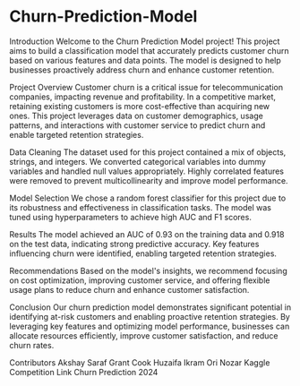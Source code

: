 # Churn-Prediction-Model
Introduction
Welcome to the Churn Prediction Model project! This project aims to build a classification model that accurately predicts customer churn based on various features and data points. The model is designed to help businesses proactively address churn and enhance customer retention.

Project Overview
Customer churn is a critical issue for telecommunication companies, impacting revenue and profitability. In a competitive market, retaining existing customers is more cost-effective than acquiring new ones. This project leverages data on customer demographics, usage patterns, and interactions with customer service to predict churn and enable targeted retention strategies.

Data Cleaning
The dataset used for this project contained a mix of objects, strings, and integers. We converted categorical variables into dummy variables and handled null values appropriately. Highly correlated features were removed to prevent multicollinearity and improve model performance.

Model Selection
We chose a random forest classifier for this project due to its robustness and effectiveness in classification tasks. The model was tuned using hyperparameters to achieve high AUC and F1 scores.

Results
The model achieved an AUC of 0.93 on the training data and 0.918 on the test data, indicating strong predictive accuracy. Key features influencing churn were identified, enabling targeted retention strategies.

Recommendations
Based on the model's insights, we recommend focusing on cost optimization, improving customer service, and offering flexible usage plans to reduce churn and enhance customer satisfaction.

Conclusion
Our churn prediction model demonstrates significant potential in identifying at-risk customers and enabling proactive retention strategies. By leveraging key features and optimizing model performance, businesses can allocate resources efficiently, improve customer satisfaction, and reduce churn rates.

Contributors
Akshay Saraf
Grant Cook
Huzaifa Ikram
Ori Nozar
Kaggle Competition Link
Churn Prediction 2024
